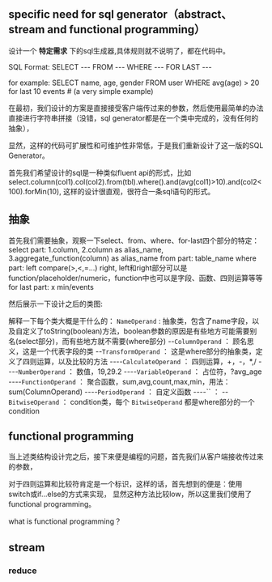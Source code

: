 ## specific need for sql generator（abstract、stream and functional programming）

设计一个 **特定需求** 下的sql生成器,具体规则就不说明了，都在代码中。

SQL Format: SELECT --- FROM --- WHERE --- FOR LAST ---

for example: SELECT name, age, gender FROM user WHERE avg(age) > 20 for last 10 events # (a very simple example)
    
在最初，我们设计的方案是直接接受客户端传过来的参数，然后使用最简单的办法直接进行字符串拼接（没错，sql generator都是在一个类中完成的，没有任何的抽象），

显然，这样的代码可扩展性和可维护性非常低，于是我们重新设计了这一版的SQL Generator。

首先我们希望设计的sql是一种类似fluent api的形式，比如select.column(col1).col(col2).from(tbl).where().and(avg(col1)>10).and(col2<100).forMin(10),
这样的设计很直观，很符合一条sql语句的形式。

## 抽象
首先我们需要抽象，观察一下select、from、where、for-last四个部分的特定：
 select part: 1.column, 2.column as alias_name, 3.aggregate_function(column) as alias_name
 from part: table_name
 where part: left compare(>,<,=...) right, left和right部分可以是function/placeholder/numeric，function中也可以是字段、函数、四则运算等等
 for last part: x min/events

然后展示一下设计之后的类图:

解释一下每个类大概是干什么的：
 `NameOperand` : 抽象类，包含了name字段，以及自定义了toString(boolean)方法，boolean参数的原因是有些地方可能需要别名(select部分)，而有些地方就不需要(where部分)
 --`ColumnOperand` ： 顾名思义，这是一个代表字段的类
 --`TransformOperand` ： 这是where部分的抽象类，定义了四则运算，以及比较的方法
 ----`CalculateOperand` ： 四则运算，+，-，*,/
 ----`NumberOperand` ： 数值，19,29.2
 ----`VariableOperand` ： 占位符，?avg_age
 ----`FunctionOperand` ： 聚合函数，sum,avg,count,max,min，用法：sum(ColumnOperand)
 ----`PeriodOperand` ： 自定义函数
 ----`` ： 
 --`BitwiseOperand` ： condition类，每个 `BitwiseOperand` 都是where部分的一个condition  


## functional programming
当上述类结构设计完之后，接下来便是编程的问题，首先我们从客户端接收传过来的参数，

对于四则运算和比较符肯定是一个标识，这样的话，首先想到的便是：使用switch或if...else的方式来实现，
显然这种方法比较low，所以这里我们使用了functional programming。

what is functional programming？


## stream
### reduce

### 



























